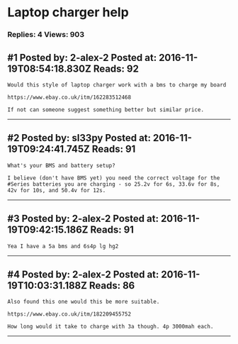 # Laptop charger help

### Replies: 4 Views: 903

## \#1 Posted by: 2-alex-2 Posted at: 2016-11-19T08:54:18.830Z Reads: 92

```
Would this style of laptop charger work with a bms to charge my board 

https://www.ebay.co.uk/itm/162283512468 

If not can someone suggest something better but similar price.
```

---
## \#2 Posted by: sl33py Posted at: 2016-11-19T09:24:41.745Z Reads: 91

```
What's your BMS and battery setup?  

I believe (don't have BMS yet) you need the correct voltage for the #Series batteries you are charging - so 25.2v for 6s, 33.6v for 8s, 42v for 10s, and 50.4v for 12s.
```

---
## \#3 Posted by: 2-alex-2 Posted at: 2016-11-19T09:42:15.186Z Reads: 91

```
Yea I have a 5a bms and 6s4p lg hg2
```

---
## \#4 Posted by: 2-alex-2 Posted at: 2016-11-19T10:03:31.188Z Reads: 86

```
Also found this one would this be more suitable. 

https://www.ebay.co.uk/itm/182209455752 

How long would it take to charge with 3a though. 4p 3000mah each.
```

---
